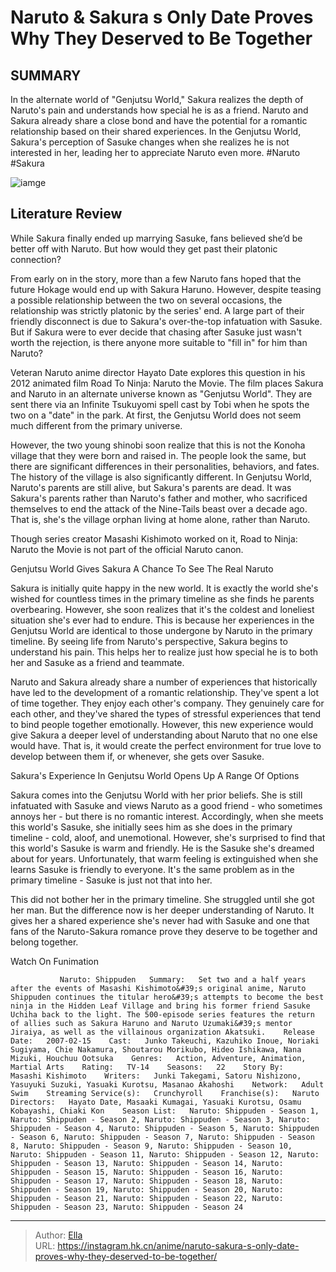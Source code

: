 # Naruto &amp; Sakura s Only Date Proves Why They Deserved to Be Together


## SUMMARY 



  In the alternate world of &#34;Genjutsu World,&#34; Sakura realizes the depth of Naruto&#39;s pain and understands how special he is as a friend.   Naruto and Sakura already share a close bond and have the potential for a romantic relationship based on their shared experiences.   In the Genjutsu World, Sakura&#39;s perception of Sasuke changes when she realizes he is not interested in her, leading her to appreciate Naruto even more. #Naruto #Sakura  

![iamge](https://static1.srcdn.com/wordpress/wp-content/uploads/2023/12/road-to-ninja-_-naruto-and-sakurs-on-genjutsu-world.jpg)

## Literature Review

While Sakura finally ended up marrying Sasuke, fans believed she’d be better off with Naruto. But how would they get past their platonic connection?




From early on in the story, more than a few Naruto fans hoped that the future Hokage would end up with Sakura Haruno. However, despite teasing a possible relationship between the two on several occasions, the relationship was strictly platonic by the series&#39; end. A large part of their friendly disconnect is due to Sakura&#39;s over-the-top infatuation with Sasuke. But if Sakura were to ever decide that chasing after Sasuke just wasn&#39;t worth the rejection, is there anyone more suitable to &#34;fill in&#34; for him than Naruto?




Veteran Naruto anime director Hayato Date explores this question in his 2012 animated film Road To Ninja: Naruto the Movie. The film places Sakura and Naruto in an alternate universe known as &#34;Genjutsu World&#34;. They are sent there via an Infinite Tsukuyomi spell cast by Tobi when he spots the two on a &#34;date&#34; in the park. At first, the Genjutsu World does not seem much different from the primary universe.

          

However, the two young shinobi soon realize that this is not the Konoha village that they were born and raised in. The people look the same, but there are significant differences in their personalities, behaviors, and fates. The history of the village is also significantly different. In Genjutsu World, Naruto&#39;s parents are still alive, but Sakura&#39;s parents are dead. It was Sakura&#39;s parents rather than Naruto&#39;s father and mother, who sacrificed themselves to end the attack of the Nine-Tails beast over a decade ago. That is, she&#39;s the village orphan living at home alone, rather than Naruto.






Though series creator Masashi Kishimoto worked on it, Road to Ninja: Naruto the Movie is not part of the official Naruto canon.





 Genjutsu World Gives Sakura A Chance To See The Real Naruto 

 

Sakura is initially quite happy in the new world. It is exactly the world she&#39;s wished for countless times in the primary timeline as she finds he parents overbearing. However, she soon realizes that it&#39;s the coldest and loneliest situation she&#39;s ever had to endure. This is because her experiences in the Genjutsu World are identical to those undergone by Naruto in the primary timeline. By seeing life from Naruto&#39;s perspective, Sakura begins to understand his pain. This helps her to realize just how special he is to both her and Sasuke as a friend and teammate.




Naruto and Sakura already share a number of experiences that historically have led to the development of a romantic relationship. They&#39;ve spent a lot of time together. They enjoy each other&#39;s company. They genuinely care for each other, and they&#39;ve shared the types of stressful experiences that tend to bind people together emotionally. However, this new experience would give Sakura a deeper level of understanding about Naruto that no one else would have. That is, it would create the perfect environment for true love to develop between them if, or whenever, she gets over Sasuke.



 Sakura&#39;s Experience In Genjutsu World Opens Up A Range Of Options 
          

Sakura comes into the Genjutsu World with her prior beliefs. She is still infatuated with Sasuke and views Naruto as a good friend - who sometimes annoys her - but there is no romantic interest. Accordingly, when she meets this world&#39;s Sasuke, she initially sees him as she does in the primary timeline - cold, aloof, and unemotional. However, she&#39;s surprised to find that this world&#39;s Sasuke is warm and friendly. He is the Sasuke she&#39;s dreamed about for years. Unfortunately, that warm feeling is extinguished when she learns Sasuke is friendly to everyone. It&#39;s the same problem as in the primary timeline - Sasuke is just not that into her.




This did not bother her in the primary timeline. She struggled until she got her man. But the difference now is her deeper understanding of Naruto. It gives her a shared experience she&#39;s never had with Sasuke and one that fans of the Naruto-Sakura romance prove they deserve to be together and belong together.

Watch On Funimation

               Naruto: Shippuden   Summary:   Set two and a half years after the events of Masashi Kishimoto&#39;s original anime, Naruto Shippuden continues the titular hero&#39;s attempts to become the best ninja in the Hidden Leaf Village and bring his former friend Sasuke Uchiha back to the light. The 500-episode series features the return of allies such as Sakura Haruno and Naruto Uzumaki&#39;s mentor Jiraiya, as well as the villainous organization Akatsuki.    Release Date:   2007-02-15    Cast:   Junko Takeuchi, Kazuhiko Inoue, Noriaki Sugiyama, Chie Nakamura, Shoutarou Morikubo, Hideo Ishikawa, Nana Mizuki, Houchuu Ootsuka    Genres:   Action, Adventure, Animation, Martial Arts    Rating:   TV-14    Seasons:   22    Story By:   Masashi Kishimoto    Writers:   Junki Takegami, Satoru Nishizono, Yasuyuki Suzuki, Yasuaki Kurotsu, Masanao Akahoshi    Network:   Adult Swim    Streaming Service(s):   Crunchyroll    Franchise(s):   Naruto    Directors:   Hayato Date, Masaaki Kumagai, Yasuaki Kurotsu, Osamu Kobayashi, Chiaki Kon    Season List:   Naruto: Shippuden - Season 1, Naruto: Shippuden - Season 2, Naruto: Shippuden - Season 3, Naruto: Shippuden - Season 4, Naruto: Shippuden - Season 5, Naruto: Shippuden - Season 6, Naruto: Shippuden - Season 7, Naruto: Shippuden - Season 8, Naruto: Shippuden - Season 9, Naruto: Shippuden - Season 10, Naruto: Shippuden - Season 11, Naruto: Shippuden - Season 12, Naruto: Shippuden - Season 13, Naruto: Shippuden - Season 14, Naruto: Shippuden - Season 15, Naruto: Shippuden - Season 16, Naruto: Shippuden - Season 17, Naruto: Shippuden - Season 18, Naruto: Shippuden - Season 19, Naruto: Shippuden - Season 20, Naruto: Shippuden - Season 21, Naruto: Shippuden - Season 22, Naruto: Shippuden - Season 23, Naruto: Shippuden - Season 24      

---

> Author: [Ella](https://instagram.hk.cn/)  
> URL: https://instagram.hk.cn/anime/naruto-sakura-s-only-date-proves-why-they-deserved-to-be-together/  

